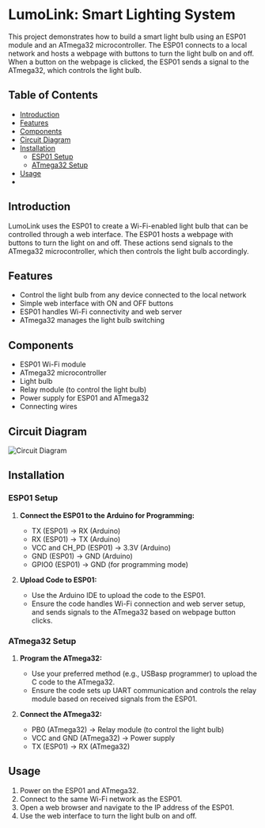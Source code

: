 # LumoLink: Smart Lighting System

This project demonstrates how to build a smart light bulb using an ESP01 module and an ATmega32 microcontroller. The ESP01 connects to a local network and hosts a webpage with buttons to turn the light bulb on and off. When a button on the webpage is clicked, the ESP01 sends a signal to the ATmega32, which controls the light bulb.

## Table of Contents

- [Introduction](#introduction)
- [Features](#features)
- [Components](#components)
- [Circuit Diagram](#circuit-diagram)
- [Installation](#installation)
  - [ESP01 Setup](#esp01-setup)
  - [ATmega32 Setup](#atmega32-setup)
- [Usage](#usage)
- 

## Introduction

LumoLink uses the ESP01 to create a Wi-Fi-enabled light bulb that can be controlled through a web interface. The ESP01 hosts a webpage with buttons to turn the light on and off. These actions send signals to the ATmega32 microcontroller, which then controls the light bulb accordingly.

## Features

- Control the light bulb from any device connected to the local network
- Simple web interface with ON and OFF buttons
- ESP01 handles Wi-Fi connectivity and web server
- ATmega32 manages the light bulb switching

## Components

- ESP01 Wi-Fi module
- ATmega32 microcontroller
- Light bulb
- Relay module (to control the light bulb)
- Power supply for ESP01 and ATmega32
- Connecting wires

## Circuit Diagram

![Circuit Diagram](link_to_your_circuit_diagram_image)

## Installation

### ESP01 Setup

1. **Connect the ESP01 to the Arduino for Programming:**
   - TX (ESP01) -> RX (Arduino)
   - RX (ESP01) -> TX (Arduino)
   - VCC and CH_PD (ESP01) -> 3.3V (Arduino)
   - GND (ESP01) -> GND (Arduino)
   - GPIO0 (ESP01) -> GND (for programming mode)

2. **Upload Code to ESP01:**
   - Use the Arduino IDE to upload the code to the ESP01.
   - Ensure the code handles Wi-Fi connection and web server setup, and sends signals to the ATmega32 based on webpage button clicks.

### ATmega32 Setup

1. **Program the ATmega32:**
   - Use your preferred method (e.g., USBasp programmer) to upload the C code to the ATmega32.
   - Ensure the code sets up UART communication and controls the relay module based on received signals from the ESP01.

2. **Connect the ATmega32:**
   - PB0 (ATmega32) -> Relay module (to control the light bulb)
   - VCC and GND (ATmega32) -> Power supply
   - TX (ESP01) -> RX (ATmega32)

## Usage

1. Power on the ESP01 and ATmega32.
2. Connect to the same Wi-Fi network as the ESP01.
3. Open a web browser and navigate to the IP address of the ESP01.
4. Use the web interface to turn the light bulb on and off.
